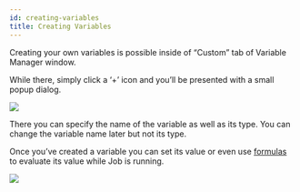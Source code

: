 ```yaml
---
id: creating-variables
title: Creating Variables
---
```


Creating your own variables is possible inside of “Custom” tab of Variable Manager window. 

While there, simply click a ‘+’ icon and you’ll be presented with a small popup dialog.

![](/products/rocktomate/assets/variables/variable-creation-dialog.png)

There you can specify the name of the variable as well as its type. You can change the variable name later but not its type.

Once you’ve created a variable you can set its value or even use [formulas](formulas/formula-basics.md) to evaluate its value while Job is running.

![](/products/rocktomate/assets/variables/created-variable.png)